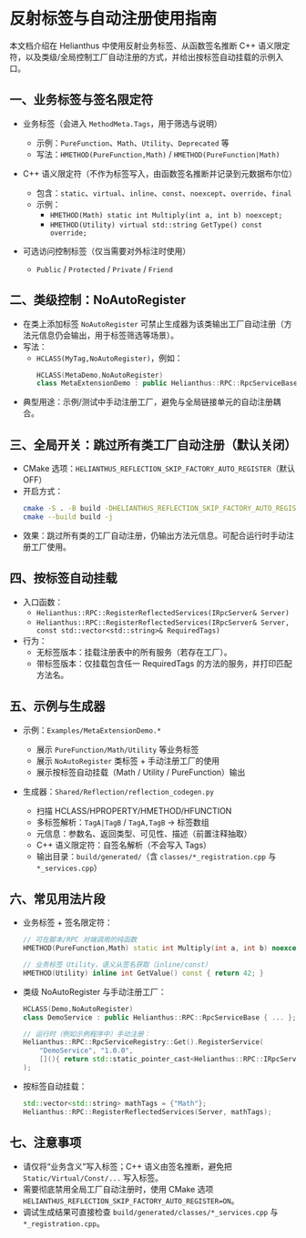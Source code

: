 # 反射标签与自动注册使用指南

本文档介绍在 Helianthus 中使用反射业务标签、从函数签名推断 C++ 语义限定符，以及类级/全局控制工厂自动注册的方式，并给出按标签自动挂载的示例入口。

## 一、业务标签与签名限定符

- 业务标签（会进入 `MethodMeta.Tags`，用于筛选与说明）
  - 示例：`PureFunction`、`Math`、`Utility`、`Deprecated` 等
  - 写法：`HMETHOD(PureFunction,Math)` / `HMETHOD(PureFunction|Math)`

- C++ 语义限定符（不作为标签写入，由函数签名推断并记录到元数据布尔位）
  - 包含：`static`、`virtual`、`inline`、`const`、`noexcept`、`override`、`final`
  - 示例：
    - `HMETHOD(Math) static int Multiply(int a, int b) noexcept;`
    - `HMETHOD(Utility) virtual std::string GetType() const override;`

- 可选访问控制标签（仅当需要对外标注时使用）
  - `Public` / `Protected` / `Private` / `Friend`

## 二、类级控制：NoAutoRegister

- 在类上添加标签 `NoAutoRegister` 可禁止生成器为该类输出工厂自动注册（方法元信息仍会输出，用于标签筛选等场景）。
- 写法：
  - `HCLASS(MyTag,NoAutoRegister)`，例如：
    ```cpp
    HCLASS(MetaDemo,NoAutoRegister)
    class MetaExtensionDemo : public Helianthus::RPC::RpcServiceBase { ... };
    ```
- 典型用途：示例/测试中手动注册工厂，避免与全局链接单元的自动注册耦合。

## 三、全局开关：跳过所有类工厂自动注册（默认关闭）

- CMake 选项：`HELIANTHUS_REFLECTION_SKIP_FACTORY_AUTO_REGISTER`（默认 OFF）
- 开启方式：
  ```bash
  cmake -S . -B build -DHELIANTHUS_REFLECTION_SKIP_FACTORY_AUTO_REGISTER=ON
  cmake --build build -j
  ```
- 效果：跳过所有类的工厂自动注册，仍输出方法元信息。可配合运行时手动注册工厂使用。

## 四、按标签自动挂载

- 入口函数：
  - `Helianthus::RPC::RegisterReflectedServices(IRpcServer& Server)`
  - `Helianthus::RPC::RegisterReflectedServices(IRpcServer& Server, const std::vector<std::string>& RequiredTags)`
- 行为：
  - 无标签版本：挂载注册表中的所有服务（若存在工厂）。
  - 带标签版本：仅挂载包含任一 RequiredTags 的方法的服务，并打印匹配方法名。

## 五、示例与生成器

- 示例：`Examples/MetaExtensionDemo.*`
  - 展示 `PureFunction/Math/Utility` 等业务标签
  - 展示 `NoAutoRegister` 类标签 + 手动注册工厂的使用
  - 展示按标签自动挂载（Math / Utility / PureFunction）输出

- 生成器：`Shared/Reflection/reflection_codegen.py`
  - 扫描 HCLASS/HPROPERTY/HMETHOD/HFUNCTION
  - 多标签解析：`TagA|TagB` / `TagA,TagB` -> 标签数组
  - 元信息：参数名、返回类型、可见性、描述（前置注释抽取）
  - C++ 语义限定符：自签名解析（不会写入 Tags）
  - 输出目录：`build/generated/`（含 `classes/*_registration.cpp` 与 `*_services.cpp`）

## 六、常见用法片段

- 业务标签 + 签名限定符：
  ```cpp
  // 可在脚本/RPC 对端调用的纯函数
  HMETHOD(PureFunction,Math) static int Multiply(int a, int b) noexcept;

  // 业务标签 Utility，语义从签名获取（inline/const）
  HMETHOD(Utility) inline int GetValue() const { return 42; }
  ```

- 类级 NoAutoRegister 与手动注册工厂：
  ```cpp
  HCLASS(Demo,NoAutoRegister)
  class DemoService : public Helianthus::RPC::RpcServiceBase { ... };

  // 运行时（例如示例程序中）手动注册：
  Helianthus::RPC::RpcServiceRegistry::Get().RegisterService(
      "DemoService", "1.0.0",
      [](){ return std::static_pointer_cast<Helianthus::RPC::IRpcService>(std::make_shared<DemoService>()); }
  );
  ```

- 按标签自动挂载：
  ```cpp
  std::vector<std::string> mathTags = {"Math"};
  Helianthus::RPC::RegisterReflectedServices(Server, mathTags);
  ```

## 七、注意事项

- 请仅将“业务含义”写入标签；C++ 语义由签名推断，避免把 `Static/Virtual/Const/...` 写入标签。
- 需要彻底禁用全局工厂自动注册时，使用 CMake 选项 `HELIANTHUS_REFLECTION_SKIP_FACTORY_AUTO_REGISTER=ON`。
- 调试生成结果可直接检查 `build/generated/classes/*_services.cpp` 与 `*_registration.cpp`。
